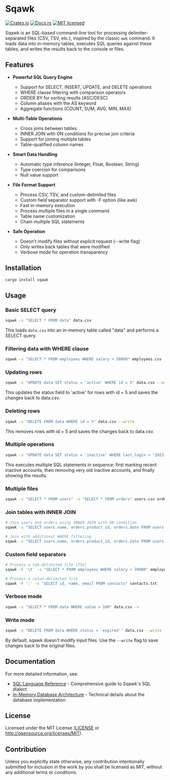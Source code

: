 # Sqawk

[![Crates.io](https://img.shields.io/crates/v/sqawk.svg)](https://crates.io/crates/sqawk)
[![Docs.rs](https://docs.rs/sqawk/badge.svg)](https://docs.rs/sqawk)
[![MIT licensed](https://img.shields.io/crates/l/sqawk.svg)](./LICENSE)

Sqawk is an SQL-based command-line tool for processing delimiter-separated files (CSV, TSV, etc.), inspired by the classic `awk` command. It loads data into in-memory tables, executes SQL queries against these tables, and writes the results back to the console or files.

## Features

- **Powerful SQL Query Engine**
  - Support for SELECT, INSERT, UPDATE, and DELETE operations
  - WHERE clause filtering with comparison operators
  - ORDER BY for sorting results (ASC/DESC)
  - Column aliases with the AS keyword
  - Aggregate functions (COUNT, SUM, AVG, MIN, MAX)
  
- **Multi-Table Operations**
  - Cross joins between tables
  - INNER JOIN with ON conditions for precise join criteria
  - Support for joining multiple tables
  - Table-qualified column names

- **Smart Data Handling**
  - Automatic type inference (Integer, Float, Boolean, String)
  - Type coercion for comparisons
  - Null value support
  
- **File Format Support**
  - Process CSV, TSV, and custom-delimited files
  - Custom field separator support with -F option (like awk)
  - Fast in-memory execution
  - Process multiple files in a single command
  - Table name customization
  - Chain multiple SQL statements
  
- **Safe Operation**
  - Doesn't modify files without explicit request (--write flag)
  - Only writes back tables that were modified
  - Verbose mode for operation transparency

## Installation

```sh
cargo install sqawk
```

## Usage

### Basic SELECT query

```sh
sqawk -s "SELECT * FROM data" data.csv
```

This loads `data.csv` into an in-memory table called "data" and performs a SELECT query.

### Filtering data with WHERE clause

```sh
sqawk -s "SELECT * FROM employees WHERE salary > 50000" employees.csv
```

### Updating rows

```sh
sqawk -s "UPDATE data SET status = 'active' WHERE id = 5" data.csv --write
```

This updates the status field to 'active' for rows with id = 5 and saves the changes back to data.csv.

### Deleting rows

```sh
sqawk -s "DELETE FROM data WHERE id = 5" data.csv --write
```

This removes rows with id = 5 and saves the changes back to data.csv.

### Multiple operations

```sh
sqawk -s "UPDATE data SET status = 'inactive' WHERE last_login < '2023-01-01'" -s "DELETE FROM data WHERE status = 'inactive' AND last_login < '2022-01-01'" -s "SELECT * FROM data" data.csv --write
```

This executes multiple SQL statements in sequence: first marking recent inactive accounts, then removing very old inactive accounts, and finally showing the results.

### Multiple files

```sh
sqawk -s "SELECT * FROM users" -s "SELECT * FROM orders" users.csv orders.csv
```

### Join tables with INNER JOIN

```sh
# Join users and orders using INNER JOIN with ON condition
sqawk -s "SELECT users.name, orders.product_id, orders.date FROM users INNER JOIN orders ON users.id = orders.user_id" users.csv orders.csv

# Join with additional WHERE filtering
sqawk -s "SELECT users.name, orders.product_id, orders.date FROM users INNER JOIN orders ON users.id = orders.user_id WHERE orders.product_id > 100" users.csv orders.csv
```

### Custom field separators

```sh
# Process a tab-delimited file (TSV)
sqawk -F '\t' -s "SELECT * FROM employees WHERE salary > 70000" employees.tsv

# Process a colon-delimited file
sqawk -F ':' -s "SELECT id, name, email FROM contacts" contacts.txt
```

### Verbose mode

```sh
sqawk -s "SELECT * FROM data WHERE value > 100" data.csv -v
```

### Write mode

```sh
sqawk -s "DELETE FROM data WHERE status = 'expired'" data.csv --write
```

By default, sqawk doesn't modify input files. Use the `--write` flag to save changes back to the original files.

## Documentation

For more detailed information, see:

- [SQL Language Reference](doc/sql_reference.md) - Comprehensive guide to Sqawk's SQL dialect
- [In-Memory Database Architecture](doc/database.md) - Technical details about the database implementation

## License

Licensed under the MIT License ([LICENSE](LICENSE) or http://opensource.org/licenses/MIT).

## Contribution

Unless you explicitly state otherwise, any contribution intentionally submitted
for inclusion in the work by you shall be licensed as MIT, without any additional 
terms or conditions.